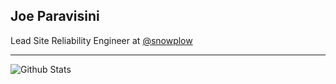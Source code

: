## Joe Paravisini

Lead Site Reliability Engineer at [@snowplow](https://github.com/snowplow)

--- 

![Github Stats](https://github-readme-stats.vercel.app/api?username=jparavisini&count_private=true&theme=synthwave&show_icons=true&include_all_commits=true)
